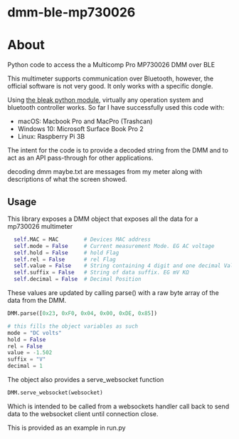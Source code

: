 # dmm-ble-mp730026
 # About 

Python code to access the a Multicomp Pro MP730026 DMM over BLE

This multimeter supports communication over Bluetooth, however, the official software is not very good. It only works with a specific dongle.

Using [the bleak python module](https://github.com/hbldh/bleak), virtually any operation system and bluetooth controller works. So far I have successfully used this code with:

* macOS: Macbook Pro and MacPro (Trashcan)
* Windows 10: Microsoft Surface Book Pro 2
* Linux: Raspberry Pi 3B

The intent for the code is to provide a decoded string from the DMM and to act as an API pass-through for other applications.

decoding dmm maybe.txt are messages from my meter along with descriptions of what the screen showed.



##  Usage

This library exposes a DMM object that exposes all the data for a mp730026 multimeter



```python
  self.MAC = MAC        # Devices MAC address
  self.mode = False     # Current measurement Mode. EG AC voltage
  self.hold = False     # hold Flag
  self.rel = False      # rel Flag
  self.value = False    # String containing 4 digit and one decimal Value 
  self.suffix = False   # String of data suffix. EG mV KΩ
  self.decimal = False  # Decimal Position
```



These values are updated by calling parse() with a raw byte array of the data from the DMM.

```python
DMM.parse([0x23, 0xF0, 0x04, 0x00, 0xDE, 0x85]) 

# this fills the object variables as such
mode = "DC volts"
hold = False
rel = False
value = -1.502
suffix = "V"
decimal = 1
```



The object also provides a serve_websocket function 

```python
DMM.serve_websocket(websocket)
```

Which is intended to be called from a websockets handler call back to send data to the websocket client until connection close. 

This is provided as an example in run.py



